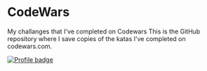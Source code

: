 # CodeWars
My challanges that I've completed on Codewars
This is the GitHub repository where I save copies of the katas I've completed on codewars.com.

[![Profile badge](https://www.codewars.com/users/hugmanrique/badges/large)](https://www.codewars.com/users/romaluk)
